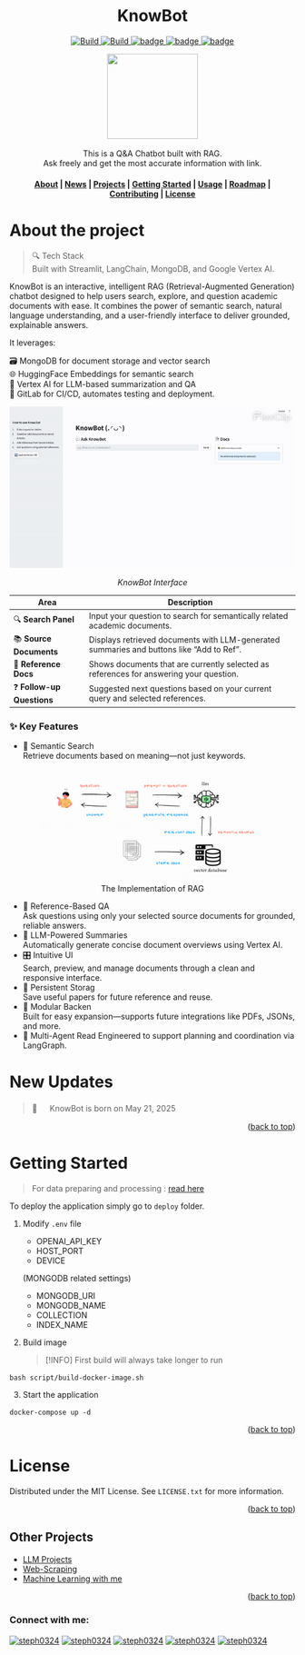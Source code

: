 <a name="readme-top"></a>

<h1 align="center"> KnowBot </h1>

<p align="center">
    <a href="https://github.com/FlagOpen/FlagEmbedding">
            <img alt="Build" src="https://img.shields.io/badge/Contribution-Welcome-lightblue">
    </a>
    <a href="https://github.com/stephanie0324/KnowBot/stargazers">
        <img alt="Build" src="https://img.shields.io/github/stars/stephanie0324/KnowBot.svg?color=yellow&style=flat&label=Stars&logoColor=white">
    </a>
    <a href="https://github.com/stephanie0324/KnowBot/forks">
        <img alt="badge" src="https://img.shields.io/github/forks/stephanie0324/KnowBot.svg?style=flat&label=Forks">
    </a>
    <a href="https://github.com/stephanie0324/KnowBot/issues">
        <img alt="badge" src="https://img.shields.io/github/issues/stephanie0324/KnowBot.svg?style=flat&label=Issues&color=lightpink">
    </a>
    <a href="https://github.com/stephanie0324/KnowBot/tree/main?tab=readme-ov-file#MIT-1-ov-file">
        <img alt="badge" src="https://img.shields.io/badge/Licence-MIT-lightgreen">
    </a>
</p>

<div align="center">
    <img src="" width=160, height=150>
    <p>
    This is a Q&A Chatbot built with RAG.
    <br>  
    Ask freely and get the most accurate information with link.
    <br>
    <h4 align="center">
    <p>
        <a href=#about-the-project>About</a> |
        <a href=#new-updates>News</a> |
        <a href="#project-lists">Projects</a> |
        <a href=#getting-started>Getting Started</a> |
        <a href=#usage>Usage</a> |
        <a href="#roadmap">Roadmap</a> |
        <a href="#contributing">Contributing</a> |
        <a href="#license">License</a> 
    </p>
  </h4>
  </p>
</div>

# About the project

> 🔍 Tech Stack  
>  Built with Streamlit, LangChain, MongoDB, and Google Vertex AI.

KnowBot is an interactive, intelligent RAG (Retrieval-Augmented Generation) chatbot designed to help users search, explore, and question academic documents with ease. It combines the power of semantic search, natural language understanding, and a user-friendly interface to deliver grounded, explainable answers.

It leverages:

🗃️ MongoDB for document storage and vector search  
🌐 HuggingFace Embeddings for semantic search  
🤖 Vertex AI for LLM-based summarization and QA  
🚀 GitLab for CI/CD, automates testing and deployment.

<div align="center">
  <p class="image-cropper">
    <img src="knowbot.gif" alt="KnowBot Interface" width="600"/>
  </p>
  <em>KnowBot Interface</em>
</div>

| Area                       | Description                                                                              |
| -------------------------- | ---------------------------------------------------------------------------------------- |
| 🔍 **Search Panel**        | Input your question to search for semantically related academic documents.               |
| 📚 **Source Documents**    | Displays retrieved documents with LLM-generated summaries and buttons like “Add to Ref”. |
| 📌 **Reference Docs**      | Shows documents that are currently selected as references for answering your question.   |
| ❓ **Follow-up Questions** | Suggested next questions based on your current query and selected references.            |

### ✨ Key Features

- 📄 Semantic Search  
 Retrieve documents based on meaning—not just keywords.
<p align="center">
<img src="./img/model_structure_explain.gif" alt="drawing" width="400" height="200"/>
<br> The Implementation of RAG </br>

- 🧠 Reference-Based QA  
   Ask questions using only your selected source documents for grounded, reliable answers.
- 🧾 LLM-Powered Summaries  
  Automatically generate concise document overviews using Vertex AI.
- 🎛️ Intuitive UI  
  Search, preview, and manage documents through a clean and responsive interface.
- 💾 Persistent Storag  
  Save useful papers for future reference and reuse.
- 🧩 Modular Backen  
  Built for easy expansion—supports future integrations like PDFs, JSONs, and more.
- 🤝 Multi-Agent Read
  Engineered to support planning and coordination via LangGraph.

# New Updates

> 🎉 　 KnowBot is born on May 21, 2025

<p align="right">(<a href="#readme-top">back to top</a>)</p>

# Getting Started

> For data preparing and processing : [read here](README_DataProcess.md)

To deploy the application simply go to `deploy` folder.

1. Modify `.env` file

   - OPENAI_API_KEY
   - HOST_PORT
   - DEVICE

   (MONGODB related settings)

   - MONGODB_URI
   - MONGODB_NAME
   - COLLECTION
   - INDEX_NAME

2. Build image
   > [!INFO]
   > First build will always take longer to run

```
bash script/build-docker-image.sh
```

3. Start the application

```
docker-compose up -d
```

<p align="right">(<a href="#readme-top">back to top</a>)</p>

<!-- LICENSE -->

# License

Distributed under the MIT License. See `LICENSE.txt` for more information.

<p align="right">(<a href="#readme-top">back to top</a>)</p>

## Other Projects

- [LLM Projects](https://github.com/stephanie0324/Finetune_LLM)
- [Web-Scraping](https://github.com/stephanie0324/Web-Scraping-)
- [Machine Learning with me](https://github.com/stephanie0324/ML_practrice)

<p align="right">(<a href="#readme-top">back to top</a>)</p>

<h3 align="left">Connect with me:</h3>
<p align="left">
<a href="https://github.com/stephanie0324/" target="blank"><img align='center' src= "https://img.shields.io/badge/GitHub-100000?style=for-the-badge&logo=github&logoColor=white" alt="steph0324"  /></a> <a href="https://www.facebook.com/profile.php?id=100005029028402&locale=zh_TW" target="blank"><img align="center" src="https://img.shields.io/badge/Facebook-1877F2?style=for-the-badge&logo=facebook&logoColor=white" alt="steph0324" /></a>
<a href="https://www.linkedin.com/in/stephanie-chiang-42100b165/" target="blank"><img align="center" src="https://img.shields.io/badge/LinkedIn-0077B5?style=for-the-badge&logo=linkedin&logoColor=white" alt="steph0324"/></a>
<a href="https://www.instagram.com/yrs_2499?igsh=MXJ5MHNpc2ZxNHh5NA%3D%3D&utm_source=qr" target="blank"><img align="center" src="https://img.shields.io/badge/Instagram-E4405F?style=for-the-badge&logo=instagram&logoColor=white" alt="steph0324" /></a>
<a href="https://www.youtube.com/channel/UCpIrOv7O2R7HfpCEMQEOOKQ" target="blank"><img align="center" src="https://img.shields.io/badge/YouTube-FF0000?style=for-the-badge&logo=youtube&logoColor=white" alt="steph0324" /></a>
</p>
